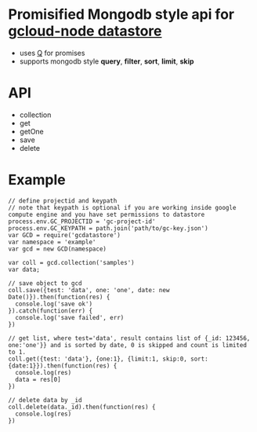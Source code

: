 # Promisified Mongodb style api for [gcloud-node datastore](https://github.com/GoogleCloudPlatform/gcloud-node#google-cloud-datastore)

- uses [Q](https://github.com/kriskowal/q) for promises
- supports mongodb style **query**, **filter**, **sort**, **limit**, **skip**

# API

- collection
- get
- getOne
- save
- delete

# Example

```
// define projectid and keypath
// note that keypath is optional if you are working inside google compute engine and you have set permissions to datastore
process.env.GC_PROJECTID = 'gc-project-id'
process.env.GC_KEYPATH = path.join('path/to/gc-key.json')
var GCD = require('gcdatastore')
var namespace = 'example'
var gcd = new GCD(namespace)

var coll = gcd.collection('samples')
var data;

// save object to gcd 
coll.save({test: 'data', one: 'one', date: new Date()}).then(function(res) {
  console.log('save ok')
}).catch(function(err) {
  console.log('save failed', err)
})

// get list, where test='data', result contains list of {_id: 123456, one:'one'}} and is sorted by date, 0 is skipped and count is limited to 1.   
coll.get({test: 'data'}, {one:1}, {limit:1, skip:0, sort:{date:1}}).then(function(res) {
  console.log(res)
  data = res[0]
})

// delete data by _id
coll.delete(data._id).then(function(res) {
  console.log(res)
})

```
